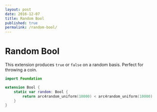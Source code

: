 ```yaml
---
layout: post
date: 2016-12-07
title: Random Bool
published: true
permalink: /random-bool/
---
```


# Random Bool
This extension produces `true` or `false` on a random basis. Perfect for throwing a coin.

```swift
import Foundation

extension Bool {
	static var random: Bool {
		return arc4random_uniform(10000) < arc4random_uniform(10000)
	}
}
```